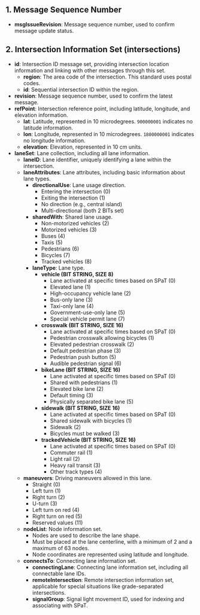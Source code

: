 ## **1. Message Sequence Number**
- **msgIssueRevision**: Message sequence number, used to confirm message update status.

## **2. Intersection Information Set (intersections)**
- **id**: Intersection ID message set, providing intersection location information and linking with other messages through this set.
    - **region**: The area code of the intersection. This standard uses postal codes.
    - **id**: Sequential intersection ID within the region.
- **revision**: Message sequence number, used to confirm the latest message.
- **refPoint**: Intersection reference point, including latitude, longitude, and elevation information.
    - **lat**: Latitude, represented in 10 microdegrees. `900000001` indicates no latitude information.
    - **lon**: Longitude, represented in 10 microdegrees. `1800000001` indicates no longitude information.
    - **elevation**: Elevation, represented in 10 cm units.
- **laneSet**: Lane collection, including all lane information.
    - **laneID**: Lane identifier, uniquely identifying a lane within the intersection.
    - **laneAttributes**: Lane attributes, including basic information about lane types.
        - **directionalUse**: Lane usage direction.
            - Entering the intersection (0)
            - Exiting the intersection (1)
            - No direction (e.g., central island)
            - Multi-directional (both 2 BITs set)
        - **sharedWith**: Shared lane usage.
            - Non-motorized vehicles (2)
            - Motorized vehicles (3)
            - Buses (4)
            - Taxis (5)
            - Pedestrians (6)
            - Bicycles (7)
            - Tracked vehicles (8)
        - **laneType**: Lane type.
            - **vehicle (BIT STRING, SIZE 8)**
                - Lane activated at specific times based on SPaT (0)
                - Elevated lane (1)
                - High-occupancy vehicle lane (2)
                - Bus-only lane (3)
                - Taxi-only lane (4)
                - Government-use-only lane (5)
                - Special vehicle permit lane (7)
            - **crosswalk (BIT STRING, SIZE 16)**
                - Lane activated at specific times based on SPaT (0)
                - Pedestrian crosswalk allowing bicycles (1)
                - Elevated pedestrian crosswalk (2)
                - Default pedestrian phase (3)
                - Pedestrian push button (5)
                - Audible pedestrian signal (6)
            - **bikeLane (BIT STRING, SIZE 16)**
                - Lane activated at specific times based on SPaT (0)
                - Shared with pedestrians (1)
                - Elevated bike lane (2)
                - Default timing (3)
                - Physically separated bike lane (5)
            - **sidewalk (BIT STRING, SIZE 16)**
                - Lane activated at specific times based on SPaT (0)
                - Shared sidewalk with bicycles (1)
                - Sidewalk (2)
                - Bicycles must be walked (3)
            - **trackedVehicle (BIT STRING, SIZE 16)**
                - Lane activated at specific times based on SPaT (0)
                - Commuter rail (1)
                - Light rail (2)
                - Heavy rail transit (3)
                - Other track types (4)
    - **maneuvers**: Driving maneuvers allowed in this lane.
        - Straight (0)
        - Left turn (1)
        - Right turn (2)
        - U-turn (3)
        - Left turn on red (4)
        - Right turn on red (5)
        - Reserved values (11)
    - **nodeList**: Node information set.
        - Nodes are used to describe the lane shape.
        - Must be placed at the lane centerline, with a minimum of 2 and a maximum of 63 nodes.
        - Node coordinates are represented using latitude and longitude.
    - **connectsTo**: Connecting lane information set.
        - **connectingLane**: Connecting lane information set, including all connectable lane IDs.
        - **remoteIntersection**: Remote intersection information set, applicable for special situations like grade-separated intersections.
        - **signalGroup**: Signal light movement ID, used for indexing and associating with SPaT.